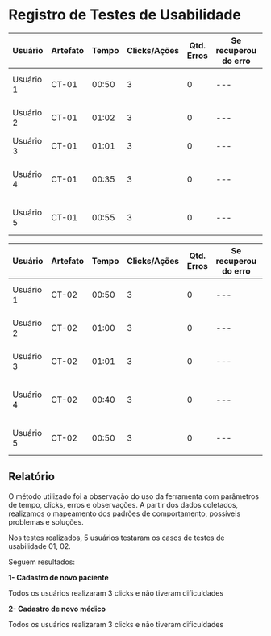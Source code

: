 # Registro de Testes de Usabilidade

| **Usuário** 	| **Artefato** 	| **Tempo** | **Clicks/Ações** | **Qtd. Erros** | **Se recuperou do erro** | **Comentários e observações** |
| --- 	| --- 	| --- | ---  | --- | --- | --- |
| Usuário 1	| CT-01 	| 00:50 | 3  | 0 | --- | Usuário achou a tela intuitiva |
| Usuário 2 | CT-01 	| 01:02 | 3  | 0 | --- | Usuário não teve dificuldade |
| Usuário 3	| CT-01	 | 01:01 | 3  | 0 | --- | Usuário não teve dúvidas |
| Usuário 4 | CT-01 	| 00:35 | 3  | 0 | --- | Usuário facilmente guiado pelo fluxo do site |
| Usuário 5	| CT-01	 | 00:55 | 3  | 0 | --- | Usuário achou a tela intuitiva |

| **Usuário** 	| **Artefato** 	| **Tempo** | **Clicks/Ações** | **Qtd. Erros** | **Se recuperou do erro** | **Comentários e observações** |
| --- 	| --- 	| --- | ---  | --- | --- | --- |
| Usuário 1	| CT-02 	| 00:50 | 3  | 0 | --- | Usuário não fez observação |
| Usuário 2 | CT-02 	| 01:00 | 3  | 0 | --- | Usuário não teve dificuldade |
| Usuário 3	| CT-02	 | 01:01 | 3  | 0 | --- | Usuário gostou da interface |
| Usuário 4 | CT-02 	| 00:40 | 3  | 0 | --- | Usuário efetuou login sem problemas |
| Usuário 5	| CT-02	 | 00:50 | 3  | 0 | --- | Gostou do design das interfaces |

<h2>Relatório</h2>

O método utilizado foi a observação do uso da ferramenta com parâmetros de tempo, clicks, erros e observações. A partir dos dados coletados, realizamos o mapeamento dos padrões de comportamento, possíveis problemas e soluções.

Nos testes realizados, 5 usuários testaram os casos de testes de usabilidade 01, 02.

Seguem resultados:

**1-	Cadastro de novo paciente**

Todos os usuários realizaram 3 clicks e não tiveram dificuldades

**2-	Cadastro de novo médico**

Todos os usuários realizaram 3 clicks e não tiveram dificuldades

